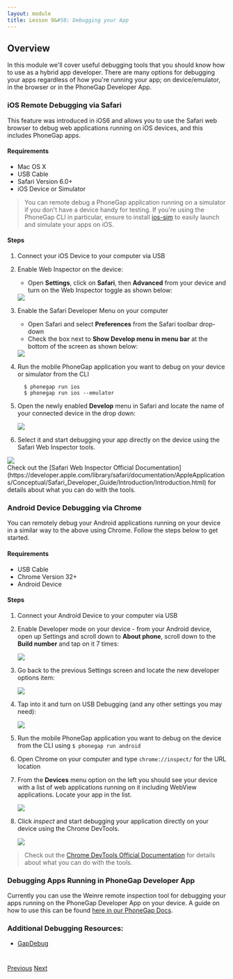 ```yaml
---
layout: module
title: Lesson 9&#58; Debugging your App
---
```


## Overview
In this module we'll cover useful debugging tools that you should know how to use as a hybrid app developer. There are many options for debugging
 your apps regardless of how you're running your app; on device/emulator, in the browser or in the PhoneGap Developer App.  

### iOS Remote Debugging via Safari
This feature was introduced in iOS6 and allows you to use the Safari web browser to debug web applications running on iOS devices, and this includes PhoneGap apps.  

#### Requirements
- Mac OS X
- USB Cable
- Safari Version 6.0+
- iOS Device or Simulator

>  You can remote debug a PhoneGap application running on a simulator if you don't have a device handy for testing.
If you're using the PhoneGap CLI in particular, ensure to install [ios-sim](https://github.com/phonegap/ios-sim) to easily launch and simulate your apps on iOS.</div>

#### Steps
1. Connect your iOS Device to your computer via USB
2. Enable Web Inspector on the device:
    - Open **Settings**, click on **Safari**, then **Advanced** from your device and turn on the Web Inspector toggle as shown below:

   <img class="screenshot-lg-center" src="images/ios-web-insp.png"/>

3. Enable the Safari Developer Menu on your computer
    - Open Safari and select **Preferences** from the Safari toolbar drop-down
    - Check the box next to **Show Develop menu in menu bar** at the bottom of the screen  as shown below:

    <img class="screenshot-lg" src="images/safari-dev-menu.png"/>

4. Run the mobile PhoneGap application you want to debug on your device or simulator from  the CLI

		 $ phonegap run ios  
		 $ phonegap run ios --emulator

5. Open the newly enabled **Develop** menu in Safari and locate the name of your connected device in the drop down:

    <img class="screenshot-lg" src="images/safari-develop.png"/>

6. Select it and start debugging your app directly on the device using the Safari Web Inspector tools.

  <img class="screenshot-lg" src="images/safari-web-insp.png"/>

<div class="alert--info">Check out the [Safari Web Inspector Official Documentation](https://developer.apple.com/library/safari/documentation/AppleApplications/Conceptual/Safari_Developer_Guide/Introduction/Introduction.html) for details about what you can do with the tools.</div>

### Android Device Debugging via Chrome

You can remotely debug your Android applications running on your device in a similar way to the above using Chrome. Follow the steps below to get started.

#### Requirements
- USB Cable
- Chrome Version 32+
- Android Device

#### Steps
1. Connect your Android Device to your computer via USB

2. Enable Developer mode on your device - from your Android device, open up Settings and scroll down to **About phone**, scroll down to the **Build number** and tap on it 7 times:

   <img class="screenshot-lg-center" src="images/build-number.png"/>

3. Go back to the previous Settings screen and locate the new developer options item:

   <img class="screenshot-lg-center" src="images/android-dev-options.png"/>

4. Tap into it and turn on USB Debugging (and any other settings you may need):

   <img class="screenshot-lg-center" src="images/usb-debug.png"/>

5. Run the mobile PhoneGap application you want to debug on the device from the CLI using `$ phonegap run android`         	

6. Open Chrome on your computer and type `chrome://inspect/` for the URL location

7. From the **Devices** menu option on the left you should see your device with a list of web applications running on it including WebView applications. Locate your app in the list.

   <img class="screenshot-lg" src="images/chrome-inspect.png"/>

8. Click *inspect* and start debugging your application directly on your device using the Chrome DevTools.  

   <img class="screenshot-lg" src="images/chrome-devtools.png"/>

>Check out the [Chrome DevTools Official Documentation](https://developer.chrome.com/devtools/docs/remote-debugging) for details about what you can do with the tools.</div>


### Debugging Apps Running in PhoneGap Developer App
Currently you can use the Weinre remote inspection tool for debugging your apps running on the PhoneGap Developer App on your device. A guide on
how to use this can be found [here in our PhoneGap Docs](http://docs.phonegap.com/references/developer-app/debugging/).


### Additional Debugging Resources:
- [GapDebug](https://www.genuitec.com/products/gapdebug/)

<div class="row" style="margin-top:40px;">
<div class="col-sm-12">
<a href="lesson7.html" class="btn btn-default"><i class="glyphicon glyphicon-chevron-left"></i> Previous</a>
<a href="lesson9.html" class="btn btn-default pull-right">Next <i class="glyphicon
glyphicon-chevron-right"></i></a>
</div>
</div>
